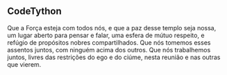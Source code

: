 ## CodeTython
Que a Força esteja com todos nós, e que a paz desse templo seja nossa, um lugar aberto para pensar e falar, uma esfera de mútuo respeito, e refúgio de propósitos nobres compartilhados. Que nós tomemos esses assentos juntos, com ninguém acima dos outros. Que nós trabalhemos juntos, livres das restrições do ego e do ciúme, nesta reunião e nas outras que vierem.
